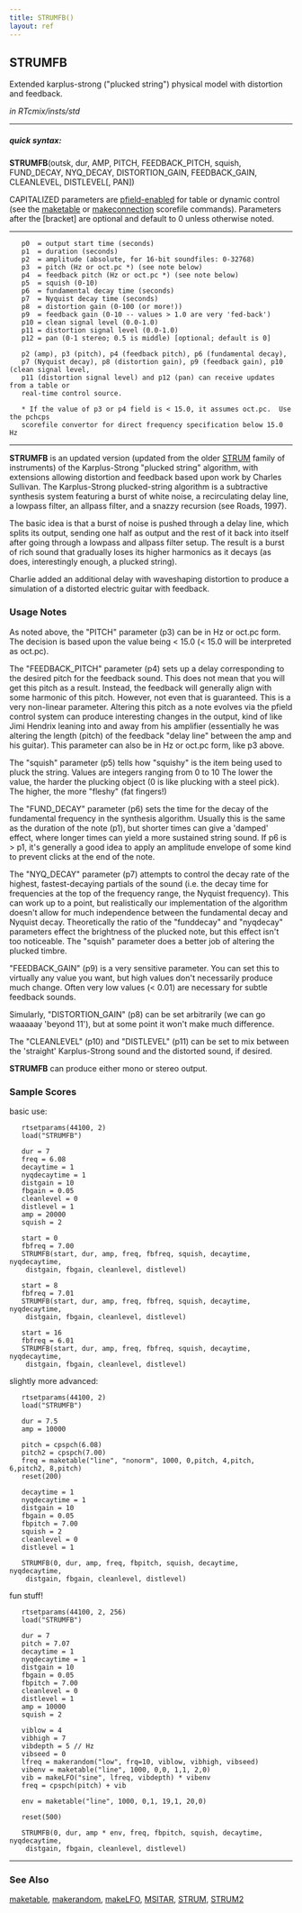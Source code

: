 ```yaml
---
title: STRUMFB()
layout: ref
---
```


## STRUMFB

Extended karplus-strong ("plucked string") physical model with distortion and feedback.

*in RTcmix/insts/std*  
  

-----

##### quick syntax:

**STRUMFB**(outsk, dur, AMP, PITCH, FEEDBACK\_PITCH, squish,
FUND\_DECAY, NYQ\_DECAY, DISTORTION\_GAIN, FEEDBACK\_GAIN, CLEANLEVEL,
DISTLEVEL\[, PAN\])

CAPITALIZED parameters are [pfield-enabled](pfield-enabled.html) for
table or dynamic control (see the
[maketable](../scorefile/maketable.html) or
[makeconnection](../scorefile/makeconnection.html) scorefile
commands). Parameters after the \[bracket\] are optional and default to
0 unless otherwise noted.

-----

  

``` 
   p0  = output start time (seconds)
   p1  = duration (seconds)
   p2  = amplitude (absolute, for 16-bit soundfiles: 0-32768)
   p3  = pitch (Hz or oct.pc *) (see note below)
   p4  = feedback pitch (Hz or oct.pc *) (see note below)
   p5  = squish (0-10)
   p6  = fundamental decay time (seconds)
   p7  = Nyquist decay time (seconds)
   p8  = distortion gain (0-100 (or more!))
   p9  = feedback gain (0-10 -- values > 1.0 are very 'fed-back')
   p10 = clean signal level (0.0-1.0)
   p11 = distortion signal level (0.0-1.0)
   p12 = pan (0-1 stereo; 0.5 is middle) [optional; default is 0]

   p2 (amp), p3 (pitch), p4 (feedback pitch), p6 (fundamental decay),
   p7 (Nyquist decay), p8 (distortion gain), p9 (feedback gain), p10 (clean signal level,
   p11 (distortion signal level) and p12 (pan) can receive updates from a table or
   real-time control source.

   * If the value of p3 or p4 field is < 15.0, it assumes oct.pc.  Use the pchcps
   scorefile convertor for direct frequency specification below 15.0 Hz
```

  

-----

  
**STRUMFB** is an updated version (updated from the older
[STRUM](STRUM.html) family of instruments) of the Karplus-Strong
"plucked string" algorithm, with extensions allowing distortion and
feedback based upon work by Charles Sullivan. The Karplus-Strong
plucked-string algorithm is a subtractive synthesis system featuring a
burst of white noise, a recirculating delay line, a lowpass filter, an
allpass filter, and a snazzy recursion (see Roads, 1997).

The basic idea is that a burst of noise is pushed through a delay line,
which splits its output, sending one half as output and the rest of it
back into itself after going through a lowpass and allpass filter setup.
The result is a burst of rich sound that gradually loses its higher
harmonics as it decays (as does, interestingly enough, a plucked
string).

Charlie added an additional delay with waveshaping distortion to produce
a simulation of a distorted electric guitar with feedback.

### Usage Notes

As noted above, the "PITCH" parameter (p3) can be in Hz or oct.pc form.
The decision is based upon the value being \< 15.0 (\< 15.0 will be
interpreted as oct.pc).

The "FEEDBACK\_PITCH" parameter (p4) sets up a delay corresponding to
the desired pitch for the feedback sound. This does not mean that you
will get this pitch as a result. Instead, the feedback will generally
align with some harmonic of this pitch. However, not even that is
guaranteed. This is a very non-linear parameter. Altering this pitch as
a note evolves via the pfield control system can produce interesting
changes in the output, kind of like Jimi Hendrix leaning into and away
from his amplifier (essentially he was altering the length (pitch) of
the feedback "delay line" between the amp and his guitar). This
parameter can also be in Hz or oct.pc form, like p3 above.

The "squish" parameter (p5) tells how "squishy" is the item being used
to pluck the string. Values are integers ranging from 0 to 10 The lower
the value, the harder the plucking object (0 is like plucking with a
steel pick). The higher, the more "fleshy" (fat fingers\!)

The "FUND\_DECAY" parameter (p6) sets the time for the decay of the
fundamental frequency in the synthesis algorithm. Usually this is the
same as the duration of the note (p1), but shorter times can give a
'damped' effect, where longer times can yield a more sustained string
sound. If p6 is \> p1, it's generally a good idea to apply an amplitude
envelope of some kind to prevent clicks at the end of the note.

The "NYQ\_DECAY" parameter (p7) attempts to control the decay rate of
the highest, fastest-decaying partials of the sound (i.e. the decay time
for frequencies at the top of the frequency range, the Nyquist
frequency). This can work up to a point, but realistically our
implementation of the algorithm doesn't allow for much independence
between the fundamental decay and Nyquist decay. Theoretically the ratio
of the "funddecay" and "nyqdecay" parameters effect the brightness of
the plucked note, but this effect isn't too noticeable. The "squish"
parameter does a better job of altering the plucked timbre.

"FEEDBACK\_GAIN" (p9) is a very sensitive parameter. You can set this to
virtually any value you want, but high values don't necessarily produce
much change. Often very low values (\< 0.01) are necessary for subtle
feedback sounds.

Simularly, "DISTORTION\_GAIN" (p8) can be set arbitrarily (we can go
waaaaay 'beyond 11'), but at some point it won't make much difference.

The "CLEANLEVEL" (p10) and "DISTLEVEL" (p11) can be set to mix between
the 'straight' Karplus-Strong sound and the distorted sound, if desired.

**STRUMFB** can produce either mono or stereo output.

### Sample Scores

basic use:

``` 
   rtsetparams(44100, 2)
   load("STRUMFB")
   
   dur = 7
   freq = 6.08
   decaytime = 1
   nyqdecaytime = 1
   distgain = 10
   fbgain = 0.05
   cleanlevel = 0
   distlevel = 1
   amp = 20000
   squish = 2
   
   start = 0
   fbfreq = 7.00
   STRUMFB(start, dur, amp, freq, fbfreq, squish, decaytime, nyqdecaytime,
    distgain, fbgain, cleanlevel, distlevel)
   
   start = 8
   fbfreq = 7.01
   STRUMFB(start, dur, amp, freq, fbfreq, squish, decaytime, nyqdecaytime,
    distgain, fbgain, cleanlevel, distlevel)
   
   start = 16
   fbfreq = 6.01
   STRUMFB(start, dur, amp, freq, fbfreq, squish, decaytime, nyqdecaytime,
    distgain, fbgain, cleanlevel, distlevel)
```

  
  
slightly more advanced:

``` 
   rtsetparams(44100, 2)
   load("STRUMFB")
   
   dur = 7.5
   amp = 10000
   
   pitch = cpspch(6.08)
   pitch2 = cpspch(7.00)
   freq = maketable("line", "nonorm", 1000, 0,pitch, 4,pitch, 6,pitch2, 8,pitch)
   reset(200)
   
   decaytime = 1
   nyqdecaytime = 1
   distgain = 10
   fbgain = 0.05
   fbpitch = 7.00
   squish = 2
   cleanlevel = 0
   distlevel = 1
   
   STRUMFB(0, dur, amp, freq, fbpitch, squish, decaytime, nyqdecaytime,
    distgain, fbgain, cleanlevel, distlevel)
```

  
  
fun stuff\!

``` 
   rtsetparams(44100, 2, 256)
   load("STRUMFB")
   
   dur = 7
   pitch = 7.07
   decaytime = 1
   nyqdecaytime = 1
   distgain = 10
   fbgain = 0.05
   fbpitch = 7.00
   cleanlevel = 0
   distlevel = 1
   amp = 10000
   squish = 2
   
   viblow = 4
   vibhigh = 7
   vibdepth = 5 // Hz
   vibseed = 0
   lfreq = makerandom("low", frq=10, viblow, vibhigh, vibseed)
   vibenv = maketable("line", 1000, 0,0, 1,1, 2,0)
   vib = makeLFO("sine", lfreq, vibdepth) * vibenv
   freq = cpspch(pitch) + vib
   
   env = maketable("line", 1000, 0,1, 19,1, 20,0)
   
   reset(500)
   
   STRUMFB(0, dur, amp * env, freq, fbpitch, squish, decaytime, nyqdecaytime,
    distgain, fbgain, cleanlevel, distlevel)
```

  

-----

### See Also

[maketable](../scorefile/maketable.html),
[makerandom](../scorefile/makerandom.html),
[makeLFO](../scorefile/makeLFO.html), [MSITAR](MSITAR.html),
[STRUM](STRUM.html), [STRUM2](STRUM2.html)
